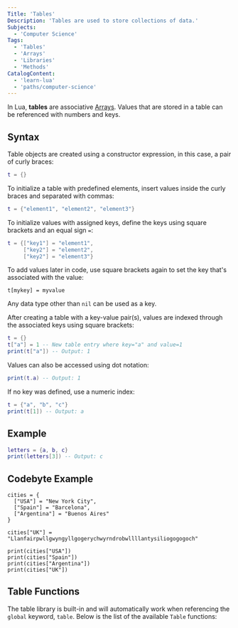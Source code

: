 ```yaml
---
Title: 'Tables'
Description: 'Tables are used to store collections of data.'
Subjects:
  - 'Computer Science'
Tags:
  - 'Tables'
  - 'Arrays'
  - 'Libraries'
  - 'Methods'
CatalogContent:
  - 'learn-lua'
  - 'paths/computer-science'
---
```


In Lua, **tables** are associative [Arrays](https://www.codecademy.com/resources/docs/lua/arrays). Values that are stored in a table can be referenced with numbers and keys.

## Syntax

Table objects are created using a constructor expression, in this case, a pair of curly braces:

```lua
t = {}
```

To initialize a table with predefined elements, insert values inside the curly braces and separated with commas:

```lua
t = {"element1", "element2", "element3"}
```

To initialize values with assigned keys, define the keys using square brackets and an equal sign `=`:

```lua
t = {["key1"] = "element1",
     ["key2"] = "element2",
     ["key2"] = "element3"}
```

To add values later in code, use square brackets again to set the key that's associated with the value:

```pseudo
t[mykey] = myvalue
```

Any data type other than `nil` can be used as a key.

After creating a table with a key-value pair(s), values are indexed through the associated keys using square brackets:

```lua
t = {}
t["a"] = 1 -- New table entry where key="a" and value=1
print(t["a"]) -- Output: 1
```

Values can also be accessed using dot notation:

```lua
print(t.a) -- Output: 1
```

If no key was defined, use a numeric index:

```lua
t = {"a", "b", "c"}
print(t[1]) -- Output: a
```

## Example

```lua
letters = {a, b, c}
print(letters[3]) -- Output: c
```

## Codebyte Example

```codebyte/lua
cities = {
  ["USA"] = "New York City",
  ["Spain"] = "Barcelona",
  ["Argentina"] = "Buenos Aires"
}

cities["UK"] = "Llanfairpwllgwyngyllgogerychwyrndrobwllllantysiliogogogoch"

print(cities["USA"])
print(cities["Spain"])
print(cities["Argentina"])
print(cities["UK"])
```

## Table Functions

The table library is built-in and will automatically work when referencing the `global` keyword, `table`. Below is the list of the available `Table` functions:
